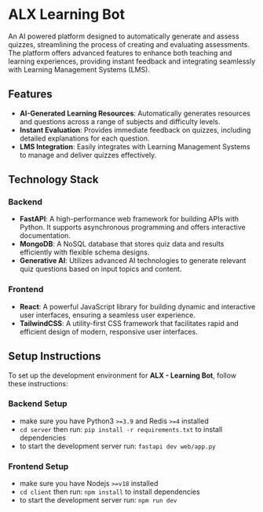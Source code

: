 # ALX Learning Bot
An AI powered platform designed to automatically generate and assess quizzes, streamlining the process of creating and evaluating assessments. The platform offers advanced features to enhance both teaching and learning experiences, providing instant feedback and integrating seamlessly with Learning Management Systems (LMS).

## **Features**

- **AI-Generated Learning Resources**: Automatically generates resources and questions across a range of subjects and difficulty levels.
- **Instant Evaluation**: Provides immediate feedback on quizzes, including detailed explanations for each question.
- **LMS Integration**: Easily integrates with Learning Management Systems to manage and deliver quizzes effectively.

## **Technology Stack**

### **Backend**

- **FastAPI**: A high-performance web framework for building APIs with Python. It supports asynchronous programming and offers interactive documentation.
- **MongoDB**: A NoSQL database that stores quiz data and results efficiently with flexible schema designs.
- **Generative AI**: Utilizes advanced AI technologies to generate relevant quiz questions based on input topics and content.

### **Frontend**

- **React**: A powerful JavaScript library for building dynamic and interactive user interfaces, ensuring a seamless user experience.
- **TailwindCSS**: A utility-first CSS framework that facilitates rapid and efficient design of modern, responsive user interfaces.

## **Setup Instructions**

To set up the development environment for **ALX - Learning Bot**, follow these instructions:

### **Backend Setup**
- make sure you have Python3 `>=3.9` and Redis `>=4` installed
- `cd server` then run: `pip install -r requirements.txt` to install dependencies
- to start the development server run: `fastapi dev web/app.py`


### **Frontend Setup**
- make sure you have Nodejs `>=v18` installed
- `cd client` then run: `npm install` to install dependencies
- to start the development server run: `npm run dev`
